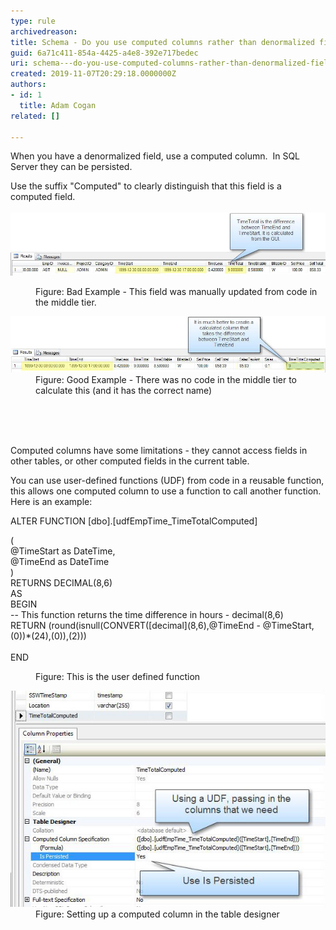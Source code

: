 ```yaml
---
type: rule
archivedreason: 
title: Schema - Do you use computed columns rather than denormalized fields?
guid: 6a71c411-854a-4425-a4e8-392e717bedec
uri: schema---do-you-use-computed-columns-rather-than-denormalized-fields
created: 2019-11-07T20:29:18.0000000Z
authors:
- id: 1
  title: Adam Cogan
related: []

---
```



<p>When you have a denormalized field, use a computed column.  In SQL Server ​they can be persisted.<br></p><p>Use the suffix "Computed" to clearly distinguish that this field is a computed field.<br><br><img src="NormalizedFields_Bad.jpg" alt="NormalizedFields_Bad.jpg style=" style="width:750px;" /><br></p><dl class="badImage"><dd>Figure: Bad Example - This field was manually​ updated from code in the middle tier.<br></dd></dl><dl class="goodImage"><dt>
      <img src="NormalizedFields_Good.jpg" alt="NormalizedFields_Good.jpg" style="width:750px;" />
   </dt><dd>Figure: Good Example​ - There was no code in the middle tier to calculate this (and it has the correct name)<br><br></dd></dl>
<br><excerpt class='endintro'></excerpt><br>
<p>Computed columns have some limitations - they cannot access fields in other tables, or other computed fields in the current table.<br></p><p>You can use user-defined functions (UDF) from code in a reusable function, this allows one computed column to use a function to call another function.  Here is an example:​<br></p><p>ALTER FUNCTION [dbo].[udfEmpTime_TimeTotalComputed]<br></p><p class="ssw15-rteElement-CodeArea"> (<br>@TimeStart as DateTime,<br>@TimeEnd as DateTime 
   <br>)<br>RETURNS DECIMAL(8,6)<br>AS<br>BEGIN<br>-- This function returns the time difference in hours - decimal(8,6)<br>​RETURN (round(isnull(CONVERT([decimal](8,6),@TimeEnd - @TimeStart,(0))*(24),(0)),(2)))<br><br> END​<br></p><dd class="ssw15-rteElement-FigureNormal">Figure: This is the user defined function<br></dd>
<dl class="image"><dt><img src="NormalizedFieldsDefine.jpg" alt="NormalizedFieldsDefine.jpg" /></dt><dd>Figure: Sett​ing up a computed column in the table designer​<br><br><br></dd></dl>


